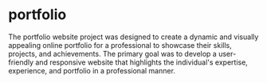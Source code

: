 # portfolio

The portfolio website project was designed to create a dynamic and visually appealing online portfolio for a professional to showcase their skills, projects, and achievements. The primary goal was to develop a user-friendly and responsive website that highlights the individual's expertise, experience, and portfolio in a professional manner.
